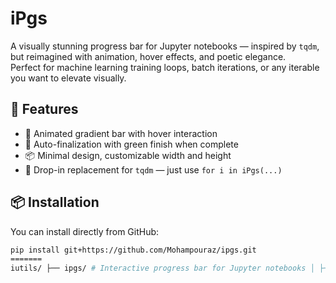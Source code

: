# iPgs

A visually stunning progress bar for Jupyter notebooks — inspired by `tqdm`, but reimagined with animation, hover effects, and poetic elegance.  
Perfect for machine learning training loops, batch iterations, or any iterable you want to elevate visually.

## 🌟 Features

- 🎨 Animated gradient bar with hover interaction  
- 🧠 Auto-finalization with green finish when complete  
- 📦 Minimal design, customizable width and height  
- 🔁 Drop-in replacement for `tqdm` — just use `for i in iPgs(...)`

## 📦 Installation

You can install directly from GitHub:

```bash
pip install git+https://github.com/Mohampouraz/ipgs.git
=======
iutils/ ├── ipgs/ # Interactive progress bar for Jupyter notebooks │ ├── ipgs/ # Core module │ ├── setup.py # Packaging metadata │ ├── README.md # Package-specific documentation │ ├── LICENSE # MIT License │ └── requirements.txt ├── [next-package]/ # Future utilities (e.g. iPoem, iViz, iForm) │ └── ... └── README.md # This file
